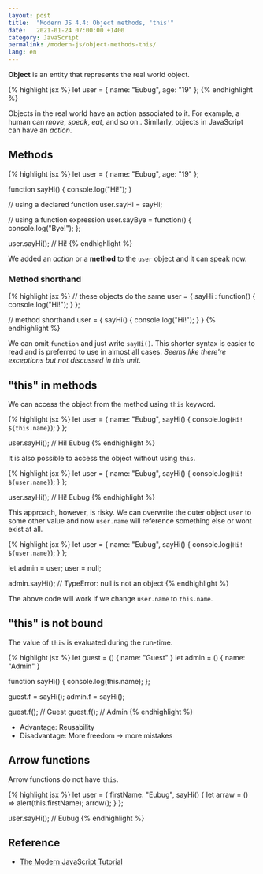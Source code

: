```yaml
---
layout: post
title:  "Modern JS 4.4: Object methods, 'this'"
date:   2021-01-24 07:00:00 +1400
category: JavaScript
permalink: /modern-js/object-methods-this/
lang: en
---
```


**Object** is an entity that represents the real world object.

{% highlight jsx %}
let user = {
	name: "Eubug",
	age: "19"
};
{% endhighlight %}

Objects in the real world have an action associated to it. For example, a human can *move*, *speak*, *eat*, and so on.. Similarly, objects in JavaScript can have an  *action*.

## Methods

{% highlight jsx %}
let user = {
	name: "Eubug",
	age: "19"
};

function sayHi() {
	console.log("Hi!");
}

// using a declared function
user.sayHi = sayHi;

// using a function expression
user.sayBye = function() {
	console.log("Bye!");
};

user.sayHi(); // Hi!
{% endhighlight %}

We added an *action* or a **method** to the `user` object and it can speak now.

### Method shorthand

{% highlight jsx %}
// these objects do the same
user = {
	sayHi : function() {
		console.log("Hi!");
	}
};

// method shorthand
user = {
	sayHi() {
		console.log("Hi!");
	}
}
{% endhighlight %}

We can omit `function` and just write `sayHi()`. This shorter syntax is easier to read and is preferred to use in almost all cases. *Seems like there're exceptions but not discussed in this unit*.

## "this" in methods

We can access the object from the method using `this` keyword.

{% highlight jsx %}
let user = {
	name: "Eubug",
	sayHi() {
		console.log(`Hi! ${this.name}`);
	}
};

user.sayHi(); // Hi! Eubug
{% endhighlight %}

It is also possible to access the object without using `this`.

{% highlight jsx %}
let user = {
	name: "Eubug",
	sayHi() {
		console.log(`Hi! ${user.name}`);
	}
};

user.sayHi(); // Hi! Eubug
{% endhighlight %}

This approach, however, is risky. We can overwrite the outer object `user` to some other value and now `user.name` will reference something else or wont exist at all.

{% highlight jsx %}
let user = {
	name: "Eubug",
	sayHi() {
		console.log(`Hi! ${user.name}`);
	}
};

let admin = user;
user = null;

admin.sayHi(); // TypeError: null is not an object
{% endhighlight %}

The above code will work if we change `user.name` to `this.name`.

## "this" is not bound

The value of `this` is evaluated during the run-time.

{% highlight jsx %}
let guest = () { name: "Guest" }
let admin = () { name: "Admin" }

function sayHi() {
	console.log(this.name);
};

guest.f = sayHi();
admin.f = sayHi();

guest.f(); // Guest
guest.f(); // Admin
{% endhighlight %}

- Advantage: Reusability
- Disadvantage: More freedom -> more mistakes

## Arrow functions

Arrow functions do not have `this`.

{% highlight jsx %}
let user = {
	firstName: "Eubug",
	sayHi() {
		let arraw = () => alert(this.firstName);
		arrow();
	}
};

user.sayHi(); // Eubug
{% endhighlight %}

## Reference
- [The Modern JavaScript Tutorial](https://javascript.info)